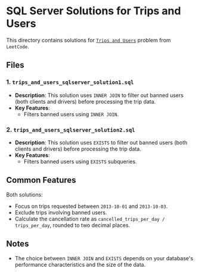 # SQL Server Solutions for Trips and Users

This directory contains solutions for [`Trips and Users`](https://leetcode.com/problems/trips-and-users/description/) problem from `LeetCode`.

## Files

### 1. `trips_and_users_sqlserver_solution1.sql`
- **Description**: This solution uses `INNER JOIN` to filter out banned users (both clients and drivers) before processing the trip data.
- **Key Features**:
  - Filters banned users using `INNER JOIN`.

### 2. `trips_and_users_sqlserver_solution2.sql`
- **Description**: This solution uses `EXISTS` to filter out banned users (both clients and drivers) before processing the trip data.
- **Key Features**:
  - Filters banned users using `EXISTS` subqueries.

## Common Features
Both solutions:
- Focus on trips requested between `2013-10-01` and `2013-10-03`.
- Exclude trips involving banned users.
- Calculate the cancellation rate as `cancelled_trips_per_day / trips_per_day`, rounded to two decimal places.

## Notes
- The choice between `INNER JOIN` and `EXISTS` depends on your database's performance characteristics and the size of the data.